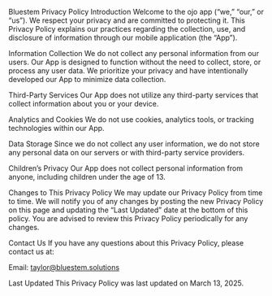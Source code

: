 Bluestem Privacy Policy
Introduction
Welcome to the ojo app (“we,” “our,” or “us”). We respect your privacy and are committed to protecting it. This Privacy Policy explains our practices regarding the collection, use, and disclosure of information through our mobile application (the “App”).

Information Collection
We do not collect any personal information from our users. Our App is designed to function without the need to collect, store, or process any user data. We prioritize your privacy and have intentionally developed our App to minimize data collection.

Third-Party Services
Our App does not utilize any third-party services that collect information about you or your device.

Analytics and Cookies
We do not use cookies, analytics tools, or tracking technologies within our App.

Data Storage
Since we do not collect any user information, we do not store any personal data on our servers or with third-party service providers.

Children’s Privacy
Our App does not collect personal information from anyone, including children under the age of 13.

Changes to This Privacy Policy
We may update our Privacy Policy from time to time. We will notify you of any changes by posting the new Privacy Policy on this page and updating the “Last Updated” date at the bottom of this policy. You are advised to review this Privacy Policy periodically for any changes.

Contact Us
If you have any questions about this Privacy Policy, please contact us at:

Email: taylor@bluestem.solutions

Last Updated
This Privacy Policy was last updated on March 13, 2025.
